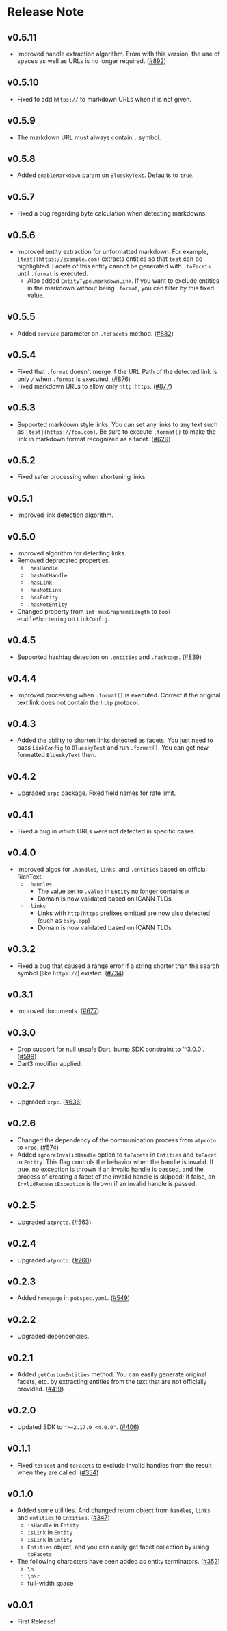 # Release Note

## v0.5.11

- Improved handle extraction algorithm. From with this version, the use of spaces as well as URLs is no longer required. ([#892](https://github.com/myConsciousness/atproto.dart/issues/892))

## v0.5.10

- Fixed to add `https://` to markdown URLs when it is not given.

## v0.5.9

- The markdown URL must always contain `.` symbol.

## v0.5.8

- Added `enableMarkdown` param on `BlueskyText`. Defaults to `true`.

## v0.5.7

- Fixed a bug regarding byte calculation when detecting markdowns.

## v0.5.6

- Improved entity extraction for unformatted markdown. For example, `[test](https://example.com)` extracts entities so that `test` can be highlighted. Facets of this entity cannot be generated with `.toFacets` until `.format` is executed.
  - Also added `EntityType.markdownLink`. If you want to exclude entities in the markdown without being `.format`, you can filter by this fixed value.

## v0.5.5

- Added `service` parameter on `.toFacets` method. ([#882](https://github.com/myConsciousness/atproto.dart/issues/882))

## v0.5.4

- Fixed that `.format` doesn't merge if the URL Path of the detected link is only `/` when `.format` is executed. ([#876](https://github.com/myConsciousness/atproto.dart/issues/876))
- Fixed markdown URLs to allow only `http|https`. ([#877](https://github.com/myConsciousness/atproto.dart/issues/877))

## v0.5.3

- Supported markdown style links. You can set any links to any text such as `[test](https://foo.com)`. Be sure to execute `.format()` to make the link in markdown format recognized as a facet. ([#629](https://github.com/myConsciousness/atproto.dart/issues/629))

## v0.5.2

- Fixed safer processing when shortening links.

## v0.5.1

- Improved link detection algorithm.

## v0.5.0

- Improved algorithm for detecting links.
- Removed deprecated properties.
  - `.hasHandle`
  - `.hasNotHandle`
  - `.hasLink`
  - `.hasNotLink`
  - `.hasEntity`
  - `.hasNotEntity`
- Changed property from `int maxGraphemeLength` to `bool enableShortening` on `LinkConfig`.

## v0.4.5

- Supported hashtag detection on `.entities` and `.hashtags`. ([#839](https://github.com/myConsciousness/atproto.dart/issues/839))

## v0.4.4

- Improved processing when `.format()` is executed. Correct if the original text link does not contain the `http` protocol.

## v0.4.3

- Added the ability to shorten links detected as facets. You just need to pass `LinkConfig` to `BlueskyText` and run `.format()`. You can get new formatted `BlueskyText` then.

## v0.4.2

- Upgraded `xrpc` package. Fixed field names for rate limit.

## v0.4.1

- Fixed a bug in which URLs were not detected in specific cases.

## v0.4.0

- Improved algos for `.handles`, `links`, and `.entities` based on official RichText.
  - `.handles`
    - The value set to `.value` in `Entity` no longer contains `@`
    - Domain is now validated based on ICANN TLDs
  - `.links`
    - Links with `http|https` prefixes omitted are now also detected (such as `bsky.app`)
    - Domain is now validated based on ICANN TLDs

## v0.3.2

- Fixed a bug that caused a range error if a string shorter than the search symbol (like `https://`) existed. ([#734](https://github.com/myConsciousness/atproto.dart/issues/734))

## v0.3.1

- Improved documents. ([#677](https://github.com/myConsciousness/atproto.dart/issues/677))

## v0.3.0

- Drop support for null unsafe Dart, bump SDK constraint to '^3.0.0'. ([#599](https://github.com/myConsciousness/atproto.dart/issues/599))
- Dart3 modifier applied.

## v0.2.7

- Upgraded `xrpc`. ([#636](https://github.com/myConsciousness/atproto.dart/issues/636))

## v0.2.6

- Changed the dependency of the communication process from `atproto` to `xrpc`. ([#574](https://github.com/myConsciousness/atproto.dart/issues/574))
- Added `ignoreInvalidHandle` option to `toFacets` in `Entities` and `toFacet` in `Entity`. This flag controls the behavior when the handle is invalid. If true, no exception is thrown if an invalid handle is passed, and the process of creating a facet of the invalid handle is skipped; if false, an `InvlidRequestException` is thrown if an invalid handle is passed.

## v0.2.5

- Upgraded `atproto`. ([#563](https://github.com/myConsciousness/atproto.dart/issues/563))

## v0.2.4

- Upgraded `atproto`. ([#260](https://github.com/myConsciousness/atproto.dart/issues/260))

## v0.2.3

- Added `homepage` in `pubspec.yaml`. ([#549](https://github.com/myConsciousness/atproto.dart/issues/549))

## v0.2.2

- Upgraded dependencies.

## v0.2.1

- Added `getCustomEntities` method. You can easily generate original facets, etc. by extracting entities from the text that are not officially provided. ([#419](https://github.com/myConsciousness/atproto.dart/issues/419))

## v0.2.0

- Updated SDK to `">=2.17.0 <4.0.0"`. ([#406](https://github.com/myConsciousness/atproto.dart/issues/406))

## v0.1.1

- Fixed `toFacet` and `toFacets` to exclude invalid handles from the result when they are called. ([#354](https://github.com/myConsciousness/atproto.dart/issues/354))

## v0.1.0

- Added some utilities. And changed return object from `handles`, `links` and `entities` to `Entities`. ([#347](https://github.com/myConsciousness/atproto.dart/issues/347))
  - `isHandle` in `Entity`
  - `isLink` in `Entity`
  - `isLink` in `Entity`
  - `Entities` object, and you can easily get facet collection by using `toFacets`
- The following characters have been added as entity terminators. ([#352](https://github.com/myConsciousness/atproto.dart/issues/352))
  - `\n`
  - `\n\r`
  - full-width space

## v0.0.1

- First Release!
